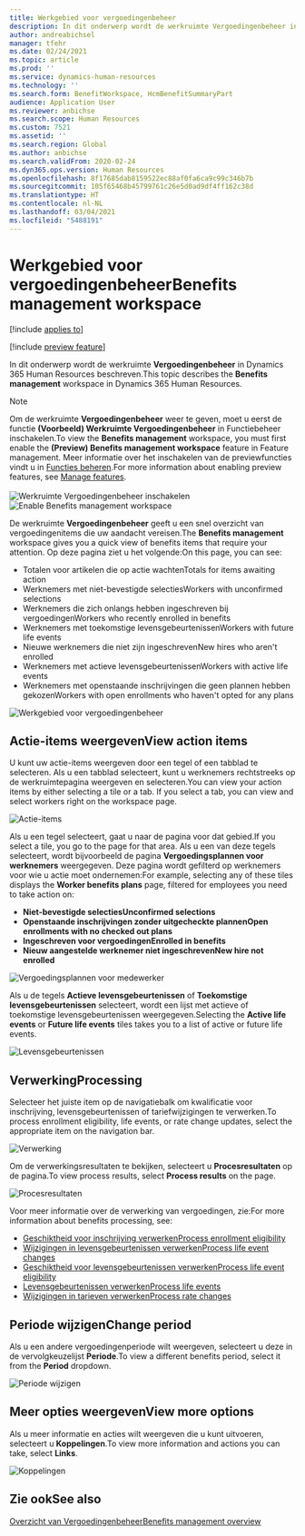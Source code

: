 ```yaml
---
title: Werkgebied voor vergoedingenbeheer
description: In dit onderwerp wordt de werkruimte Vergoedingenbeheer in Dynamics 365 Human Resources beschreven.
author: andreabichsel
manager: tfehr
ms.date: 02/24/2021
ms.topic: article
ms.prod: ''
ms.service: dynamics-human-resources
ms.technology: ''
ms.search.form: BenefitWorkspace, HcmBenefitSummaryPart
audience: Application User
ms.reviewer: anbichse
ms.search.scope: Human Resources
ms.custom: 7521
ms.assetid: ''
ms.search.region: Global
ms.author: anbichse
ms.search.validFrom: 2020-02-24
ms.dyn365.ops.version: Human Resources
ms.openlocfilehash: 8f17685dab8159522ec88af0fa6ca9c99c346b7b
ms.sourcegitcommit: 105f65468b45799761c26e5d0ad9df4ff162c38d
ms.translationtype: HT
ms.contentlocale: nl-NL
ms.lasthandoff: 03/04/2021
ms.locfileid: "5488191"
---
```

# <a name="benefits-management-workspace"></a><span data-ttu-id="6af41-103">Werkgebied voor vergoedingenbeheer</span><span class="sxs-lookup"><span data-stu-id="6af41-103">Benefits management workspace</span></span>

[!include [applies to](../includes/applies-to-hr.md)]

[!include [preview feature](./includes/preview-feature.md)]

<span data-ttu-id="6af41-104">In dit onderwerp wordt de werkruimte **Vergoedingenbeheer** in Dynamics 365 Human Resources beschreven.</span><span class="sxs-lookup"><span data-stu-id="6af41-104">This topic describes the **Benefits management** workspace in Dynamics 365 Human Resources.</span></span>

> [!NOTE]
> <span data-ttu-id="6af41-105">Om de werkruimte **Vergoedingenbeheer** weer te geven, moet u eerst de functie **(Voorbeeld) Werkruimte Vergoedingenbeheer** in Functiebeheer inschakelen.</span><span class="sxs-lookup"><span data-stu-id="6af41-105">To view the **Benefits management** workspace, you must first enable the **(Preview) Benefits management workspace** feature in Feature management.</span></span> <span data-ttu-id="6af41-106">Meer informatie over het inschakelen van de previewfuncties vindt u in [Functies beheren](../hr-admin-manage-features.md).</span><span class="sxs-lookup"><span data-stu-id="6af41-106">For more information about enabling preview features, see [Manage features](../hr-admin-manage-features.md).</span></span><br><br><span data-ttu-id="6af41-107">![Werkruimte Vergoedingenbeheer inschakelen](./media/hr-benefits-management-workspace-enable.png)</span><span class="sxs-lookup"><span data-stu-id="6af41-107">![Enable Benefits management workspace](./media/hr-benefits-management-workspace-enable.png)</span></span>

<span data-ttu-id="6af41-108">De werkruimte **Vergoedingenbeheer** geeft u een snel overzicht van vergoedingenitems die uw aandacht vereisen.</span><span class="sxs-lookup"><span data-stu-id="6af41-108">The **Benefits management** workspace gives you a quick view of benefits items that require your attention.</span></span> <span data-ttu-id="6af41-109">Op deze pagina ziet u het volgende:</span><span class="sxs-lookup"><span data-stu-id="6af41-109">On this page, you can see:</span></span>

- <span data-ttu-id="6af41-110">Totalen voor artikelen die op actie wachten</span><span class="sxs-lookup"><span data-stu-id="6af41-110">Totals for items awaiting action</span></span>
- <span data-ttu-id="6af41-111">Werknemers met niet-bevestigde selecties</span><span class="sxs-lookup"><span data-stu-id="6af41-111">Workers with unconfirmed selections</span></span>
- <span data-ttu-id="6af41-112">Werknemers die zich onlangs hebben ingeschreven bij vergoedingen</span><span class="sxs-lookup"><span data-stu-id="6af41-112">Workers who recently enrolled in benefits</span></span>
- <span data-ttu-id="6af41-113">Werknemers met toekomstige levensgebeurtenissen</span><span class="sxs-lookup"><span data-stu-id="6af41-113">Workers with future life events</span></span>
- <span data-ttu-id="6af41-114">Nieuwe werknemers die niet zijn ingeschreven</span><span class="sxs-lookup"><span data-stu-id="6af41-114">New hires who aren't enrolled</span></span>
- <span data-ttu-id="6af41-115">Werknemers met actieve levensgebeurtenissen</span><span class="sxs-lookup"><span data-stu-id="6af41-115">Workers with active life events</span></span>
- <span data-ttu-id="6af41-116">Werknemers met openstaande inschrijvingen die geen plannen hebben gekozen</span><span class="sxs-lookup"><span data-stu-id="6af41-116">Workers with open enrollments who haven't opted for any plans</span></span>

![Werkgebied voor vergoedingenbeheer](./media/hr-benefits-management-workspace.png)

## <a name="view-action-items"></a><span data-ttu-id="6af41-118">Actie-items weergeven</span><span class="sxs-lookup"><span data-stu-id="6af41-118">View action items</span></span>

<span data-ttu-id="6af41-119">U kunt uw actie-items weergeven door een tegel of een tabblad te selecteren. Als u een tabblad selecteert, kunt u werknemers rechtstreeks op de werkruimtepagina weergeven en selecteren.</span><span class="sxs-lookup"><span data-stu-id="6af41-119">You can view your action items by either selecting a tile or a tab. If you select a tab, you can view and select workers right on the workspace page.</span></span>

![Actie-items](./media/hr-benefits-management-workspace-action-items.png)

<span data-ttu-id="6af41-121">Als u een tegel selecteert, gaat u naar de pagina voor dat gebied.</span><span class="sxs-lookup"><span data-stu-id="6af41-121">If you select a tile, you go to the page for that area.</span></span> <span data-ttu-id="6af41-122">Als u een van deze tegels selecteert, wordt bijvoorbeeld de pagina **Vergoedingsplannen voor werknemers** weergegeven. Deze pagina wordt gefilterd op werknemers voor wie u actie moet ondernemen:</span><span class="sxs-lookup"><span data-stu-id="6af41-122">For example, selecting any of these tiles displays the **Worker benefits plans** page, filtered for employees you need to take action on:</span></span>

- <span data-ttu-id="6af41-123">**Niet-bevestigde selecties**</span><span class="sxs-lookup"><span data-stu-id="6af41-123">**Unconfirmed selections**</span></span>
- <span data-ttu-id="6af41-124">**Openstaande inschrijvingen zonder uitgecheckte plannen**</span><span class="sxs-lookup"><span data-stu-id="6af41-124">**Open enrollments with no checked out plans**</span></span>
- <span data-ttu-id="6af41-125">**Ingeschreven voor vergoedingen**</span><span class="sxs-lookup"><span data-stu-id="6af41-125">**Enrolled in benefits**</span></span>
- <span data-ttu-id="6af41-126">**Nieuw aangestelde werknemer niet ingeschreven**</span><span class="sxs-lookup"><span data-stu-id="6af41-126">**New hire not enrolled**</span></span>

![Vergoedingsplannen voor medewerker](./media/hr-benefits-management-workspace-plans.png)

<span data-ttu-id="6af41-128">Als u de tegels **Actieve levensgebeurtenissen** of **Toekomstige levensgebeurtenissen** selecteert, wordt een lijst met actieve of toekomstige levensgebeurtenissen weergegeven.</span><span class="sxs-lookup"><span data-stu-id="6af41-128">Selecting the **Active life events** or **Future life events** tiles takes you to a list of active or future life events.</span></span>

![Levensgebeurtenissen](./media/hr-benefits-management-workspace-life-events.png)

## <a name="processing"></a><span data-ttu-id="6af41-130">Verwerking</span><span class="sxs-lookup"><span data-stu-id="6af41-130">Processing</span></span>

<span data-ttu-id="6af41-131">Selecteer het juiste item op de navigatiebalk om kwalificatie voor inschrijving, levensgebeurtenissen of tariefwijzigingen te verwerken.</span><span class="sxs-lookup"><span data-stu-id="6af41-131">To process enrollment eligibility, life events, or rate change updates, select the appropriate item on the navigation bar.</span></span>

![Verwerking](./media/hr-benefits-management-workspace-processing.png)

<span data-ttu-id="6af41-133">Om de verwerkingsresultaten te bekijken, selecteert u **Procesresultaten** op de pagina.</span><span class="sxs-lookup"><span data-stu-id="6af41-133">To view process results, select **Process results** on the page.</span></span>

![Procesresultaten](./media/hr-benefits-management-workspace-process-results.png)

<span data-ttu-id="6af41-135">Voor meer informatie over de verwerking van vergoedingen, zie:</span><span class="sxs-lookup"><span data-stu-id="6af41-135">For more information about benefits processing, see:</span></span>

- [<span data-ttu-id="6af41-136">Geschiktheid voor inschrijving verwerken</span><span class="sxs-lookup"><span data-stu-id="6af41-136">Process enrollment eligibility</span></span>](hr-benefits-process-enrollment-eligibility.md)
- [<span data-ttu-id="6af41-137">Wijzigingen in levensgebeurtenissen verwerken</span><span class="sxs-lookup"><span data-stu-id="6af41-137">Process life event changes</span></span>](hr-benefits-process-life-event-changes.md)
- [<span data-ttu-id="6af41-138">Geschiktheid voor levensgebeurtenissen verwerken</span><span class="sxs-lookup"><span data-stu-id="6af41-138">Process life event eligibility</span></span>](hr-benefits-process-life-event-eligibility.md)
- [<span data-ttu-id="6af41-139">Levensgebeurtenissen verwerken</span><span class="sxs-lookup"><span data-stu-id="6af41-139">Process life events</span></span>](hr-benefits-process-life-events.md)
- [<span data-ttu-id="6af41-140">Wijzigingen in tarieven verwerken</span><span class="sxs-lookup"><span data-stu-id="6af41-140">Process rate changes</span></span>](hr-benefits-process-rate-changes.md)

## <a name="change-period"></a><span data-ttu-id="6af41-141">Periode wijzigen</span><span class="sxs-lookup"><span data-stu-id="6af41-141">Change period</span></span>

<span data-ttu-id="6af41-142">Als u een andere vergoedingenperiode wilt weergeven, selecteert u deze in de vervolgkeuzelijst **Periode**.</span><span class="sxs-lookup"><span data-stu-id="6af41-142">To view a different benefits period, select it from the **Period** dropdown.</span></span>

![Periode wijzigen](./media/hr-benefits-management-workspace-period.png)

## <a name="view-more-options"></a><span data-ttu-id="6af41-144">Meer opties weergeven</span><span class="sxs-lookup"><span data-stu-id="6af41-144">View more options</span></span>

<span data-ttu-id="6af41-145">Als u meer informatie en acties wilt weergeven die u kunt uitvoeren, selecteert u **Koppelingen**.</span><span class="sxs-lookup"><span data-stu-id="6af41-145">To view more information and actions you can take, select **Links**.</span></span>

![Koppelingen](./media/hr-benefits-management-workspace-links.png)

## <a name="see-also"></a><span data-ttu-id="6af41-147">Zie ook</span><span class="sxs-lookup"><span data-stu-id="6af41-147">See also</span></span>

[<span data-ttu-id="6af41-148">Overzicht van Vergoedingenbeheer</span><span class="sxs-lookup"><span data-stu-id="6af41-148">Benefits management overview</span></span>](hr-benefits-management-overview.md)
